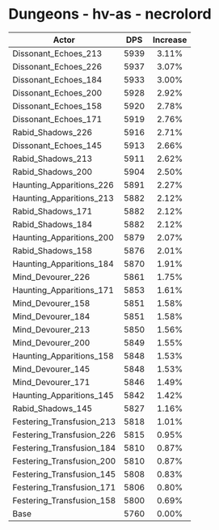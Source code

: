 # Dungeons - hv-as - necrolord
| Actor | DPS | Increase |
|---|:---:|:---:|
|Dissonant_Echoes_213|5939|3.11%|
|Dissonant_Echoes_226|5937|3.07%|
|Dissonant_Echoes_184|5933|3.00%|
|Dissonant_Echoes_200|5928|2.92%|
|Dissonant_Echoes_158|5920|2.78%|
|Dissonant_Echoes_171|5919|2.76%|
|Rabid_Shadows_226|5916|2.71%|
|Dissonant_Echoes_145|5913|2.66%|
|Rabid_Shadows_213|5911|2.62%|
|Rabid_Shadows_200|5904|2.50%|
|Haunting_Apparitions_226|5891|2.27%|
|Haunting_Apparitions_213|5882|2.12%|
|Rabid_Shadows_171|5882|2.12%|
|Rabid_Shadows_184|5882|2.12%|
|Haunting_Apparitions_200|5879|2.07%|
|Rabid_Shadows_158|5876|2.01%|
|Haunting_Apparitions_184|5870|1.91%|
|Mind_Devourer_226|5861|1.75%|
|Haunting_Apparitions_171|5853|1.61%|
|Mind_Devourer_158|5851|1.58%|
|Mind_Devourer_184|5851|1.58%|
|Mind_Devourer_213|5850|1.56%|
|Mind_Devourer_200|5849|1.55%|
|Haunting_Apparitions_158|5848|1.53%|
|Mind_Devourer_145|5848|1.53%|
|Mind_Devourer_171|5846|1.49%|
|Haunting_Apparitions_145|5842|1.42%|
|Rabid_Shadows_145|5827|1.16%|
|Festering_Transfusion_213|5818|1.01%|
|Festering_Transfusion_226|5815|0.95%|
|Festering_Transfusion_184|5810|0.87%|
|Festering_Transfusion_200|5810|0.87%|
|Festering_Transfusion_145|5808|0.83%|
|Festering_Transfusion_171|5806|0.80%|
|Festering_Transfusion_158|5800|0.69%|
|Base|5760|0.00%|

